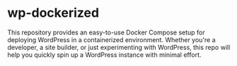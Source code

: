 # wp-dockerized
This repository provides an easy-to-use Docker Compose setup for deploying WordPress in a containerized environment. Whether you're a developer, a site builder, or just experimenting with WordPress, this repo will help you quickly spin up a WordPress instance with minimal effort.
